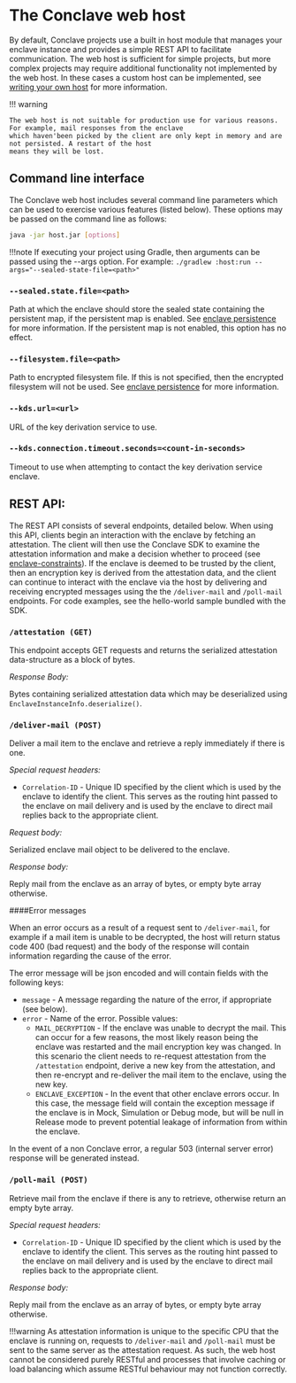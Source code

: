 # The Conclave web host

By default, Conclave projects use a built in host module that manages your enclave instance and provides a simple 
REST API to facilitate communication. The web host is sufficient for simple projects, but more complex projects may 
require additional functionality not implemented by the web host. In these cases a custom host can be implemented, 
see [writing your own host](writing-your-own-enclave-host.md) for more information.

!!! warning

    The web host is not suitable for production use for various reasons. For example, mail responses from the enclave 
    which haven'been picked by the client are only kept in memory and are not persisted. A restart of the host 
    means they will be lost.

## Command line interface
The Conclave web host includes several command line parameters which can be used to exercise various features 
(listed below). These options may be passed on the command line as follows:

```bash
java -jar host.jar [options]
```

!!!note
    If executing your project using Gradle, then arguments can be passed using the --args option. For example:
    `./gradlew :host:run --args="--sealed-state-file=<path>"`

### `--sealed.state.file=<path>`
Path at which the enclave should store the sealed state containing the persistent map, if the persistent map is 
enabled. See [enclave persistence](persistence.md) for more information. If the persistent map is not enabled, this 
option has no effect.

### `--filesystem.file=<path>`
Path to encrypted filesystem file. If this is not specified, then the encrypted filesystem will not be used. See 
[enclave persistence](persistence.md) for more information.

### `--kds.url=<url>`
URL of the key derivation service to use.

### `--kds.connection.timeout.seconds=<count-in-seconds>`
Timeout to use when attempting to contact the key derivation service enclave.

## REST API:
The REST API consists of several endpoints, detailed below. When using this API, clients begin an interaction with 
the enclave by fetching an attestation. The client will then use the Conclave SDK to examine the attestation 
information and make a decision whether to proceed (see [enclave-constraints](constraints.md)). If the enclave is 
deemed to be trusted by the client, then an encryption key is derived from the attestation data, and the client can 
continue to interact with the enclave via the host by delivering and receiving encrypted messages using the the 
`/deliver-mail` and `/poll-mail` endpoints. For code examples, see the hello-world sample bundled with the SDK.

### `/attestation (GET)`
This endpoint accepts GET requests and returns the serialized attestation data-structure as a block of bytes.

*Response Body:*

Bytes containing serialized attestation data which may be deserialized using `EnclaveInstanceInfo.deserialize()`.

### `/deliver-mail (POST)`
Deliver a mail item to the enclave and retrieve a reply immediately if there is one.

*Special request headers:*

- `Correlation-ID` - Unique ID specified by the client which is used by the enclave to identify the client. This 
  serves as the routing hint passed to the enclave on mail delivery and is used by the enclave to direct mail
  replies back to the appropriate client.

*Request body:*

Serialized enclave mail object to be delivered to the enclave.

*Response body:*

Reply mail from the enclave as an array of bytes, or empty byte array otherwise.

####Error messages

When an error occurs as a result of a request sent to `/deliver-mail`, for example if a mail item is unable to be 
decrypted, the host will return status code 400 (bad request) and the body of the response will contain information 
regarding the cause of the error.

The error message will be json encoded and will contain fields with the following keys:

- `message` - A message regarding the nature of the error, if appropriate (see below).
- `error` - Name of the error. Possible values:
    - `MAIL_DECRYPTION` - If the enclave was unable to decrypt the mail. This can occur for a few reasons, the most 
      likely reason being the enclave was restarted and the mail encryption key was changed. In this scenario the 
      client needs to re-request attestation from the `/attestation` endpoint, derive a new key from the attestation,
      and then re-encrypt and re-deliver the mail item to the enclave, using the new key.
    - `ENCLAVE_EXCEPTION` - In the event that other enclave errors occur. In this case, the message field will 
      contain the exception message if the enclave is in Mock, Simulation or Debug mode, but will be null in Release 
      mode to prevent potential leakage of information from within the enclave.

In the event of a non Conclave error, a regular 503 (internal server error) response will be generated instead.

### `/poll-mail (POST)`
Retrieve mail from the enclave if there is any to retrieve, otherwise return an empty byte array.

*Special request headers:*

- `Correlation-ID` - Unique ID specified by the client which is used by the enclave to identify the client. This 
  serves as the routing hint passed to the enclave on mail delivery and is used by the enclave to direct mail 
  replies back to the appropriate client.

*Response body:*

Reply mail from the enclave as an array of bytes, or empty byte array otherwise.

!!!warning
    As attestation information is unique to the specific CPU that the enclave is running on, requests to 
    `/deliver-mail` and `/poll-mail` must be sent to the same server as the attestation request. As such, the web host 
    cannot be considered purely RESTful and processes that involve caching or load balancing which assume RESTful 
    behaviour may not function correctly.
